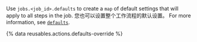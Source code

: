 Use `jobs.<job_id>.defaults` to create a `map` of default settings that will apply to all steps in the job. 您也可以设置整个工作流程的默认设置。 For more information, see [`defaults`](/actions/using-workflows/workflow-syntax-for-github-actions#defaults).

{% data reusables.actions.defaults-override %}